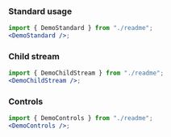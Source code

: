 ### Standard usage

```jsx harmony
import { DemoStandard } from "./readme";
<DemoStandard />;
```

### Child stream

```jsx harmony
import { DemoChildStream } from "./readme";
<DemoChildStream />;
```

### Controls

```jsx harmony
import { DemoControls } from "./readme";
<DemoControls />;
```
